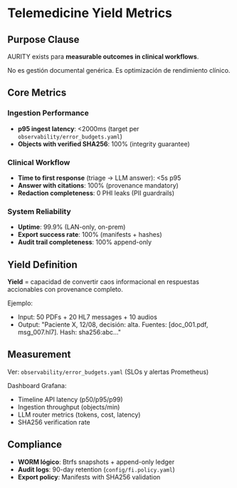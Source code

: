 # Telemedicine Yield Metrics

## Purpose Clause

AURITY exists para **measurable outcomes in clinical workflows**.

No es gestión documental genérica. Es optimización de rendimiento clínico.

## Core Metrics

### Ingestion Performance
- **p95 ingest latency**: <2000ms (target per `observability/error_budgets.yaml`)
- **Objects with verified SHA256**: 100% (integrity guarantee)

### Clinical Workflow
- **Time to first response** (triage → LLM answer): <5s p95
- **Answer with citations**: 100% (provenance mandatory)
- **Redaction completeness**: 0 PHI leaks (PII guardrails)

### System Reliability
- **Uptime**: 99.9% (LAN-only, on-prem)
- **Export success rate**: 100% (manifests + hashes)
- **Audit trail completeness**: 100% append-only

## Yield Definition

**Yield** = capacidad de convertir caos informacional en respuestas accionables con provenance completo.

Ejemplo:
- Input: 50 PDFs + 20 HL7 messages + 10 audios
- Output: "Paciente X, 12/08, decisión: alta. Fuentes: [doc_001.pdf, msg_007.hl7]. Hash: sha256:abc..."

## Measurement

Ver: `observability/error_budgets.yaml` (SLOs y alertas Prometheus)

Dashboard Grafana:
- Timeline API latency (p50/p95/p99)
- Ingestion throughput (objects/min)
- LLM router metrics (tokens, cost, latency)
- SHA256 verification rate

## Compliance

- **WORM lógico**: Btrfs snapshots + append-only ledger
- **Audit logs**: 90-day retention (`config/fi.policy.yaml`)
- **Export policy**: Manifests with SHA256 validation
